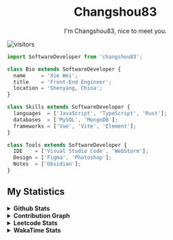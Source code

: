 <h1 align="center">
  <b>Changshou83</b>
</h1>
<div align="center">
I'm Changshou83, nice to meet you.
</div>

![visitors](https://komarev.com/ghpvc/?username=changshou83&label=visitors&color=blue&style=plastic)

```js
import SoftwareDeveloper from 'changshou83';

class Bio extends SoftwareDeveloper {
  name     = 'Xie Wei';
  title    = 'Front-End Engineer';
  location = 'Shenyang, China';
}

class Skills extends SoftwareDeveloper {
  languages  = ['JavaScript', 'TypeScript', 'Rust'];
  databases  = ['MySQL', 'MongoDB'];
  frameworks = ['Vue', 'Vite', 'Element'];
}

class Tools extends SoftwareDeveloper {
  IDE    = ['Visual Studio Code', 'WebStorm'];
  Design = ['Figma', 'Photoshop'];
  Notes  = ['Obsidian'];
}
```

## My Statistics

<details>
  <summary><strong>Github Stats</strong></summary>
  <div>
    <a href="https://github.com/anuraghazra/github-readme-stats"><img src="https://github-readme-stats.vercel.app/api/top-langs/?username=changshou83&layout=compact&theme=synthwave&hide_border=true" height="195"/></a>
    <a href="https://github.com/anuraghazra/github-readme-stats"><img src="https://github-readme-stats.vercel.app/api?username=changshou83&show_icons=true&include_all_commits=true&theme=synthwave&hide_border=true"/></a>
  </div>
</details>

<details>
  <summary><strong>Contribution Graph</strong></summary>
  <p align="left">
  <img width="90%" src="https://activity-graph.herokuapp.com/graph?username=changshou83&theme=xcode" /></p>
</details>

<details>
  <summary><strong>Leetcode Stats</strong></summary>
  ![Changshou83's LeetCode Stats](https://leetcode.card.workers.dev/changshou83?theme=nord)
</details>

<details>
  <summary><strong>WakaTime Stats</strong></summary>
  <!-- waka-box start -->
  <!-- waka-box end -->
</details>
<!--
**changshou83/changshou83** is a ✨ _special_ ✨ repository because its `README.md` (this file) appears on your GitHub profile.

Here are some ideas to get you started:

- 🔭 I’m currently working on ...
- 🌱 I’m currently learning ...
- 👯 I’m looking to collaborate on ...
- 🤔 I’m looking for help with ...
- 💬 Ask me about ...
- 📫 How to reach me: ...
- 😄 Pronouns: ...
- ⚡ Fun fact: ...
-->
